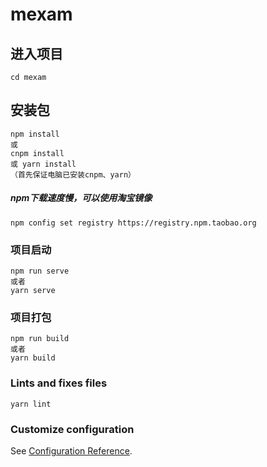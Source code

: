 # mexam

## 进入项目
```
cd mexam
```

## 安装包
```
npm install
或 
cnpm install
或 yarn install
（首先保证电脑已安装cnpm、yarn）
```
##### npm下载速度慢，可以使用淘宝镜像
```
npm config set registry https://registry.npm.taobao.org
```

### 项目启动
```
npm run serve
或者
yarn serve
```

### 项目打包
```
npm run build
或者
yarn build
```

### Lints and fixes files
```
yarn lint
```

### Customize configuration
See [Configuration Reference](https://cli.vuejs.org/config/).
